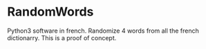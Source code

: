 # RandomWords
Python3 software in french. Randomize 4 words from all the french dictionarry. This is a proof of concept.
